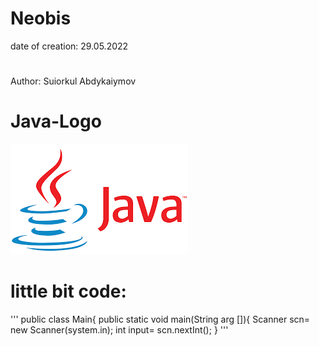 # Neobis

date of creation: 29.05.2022 
#
Author: Suiorkul Abdykaiymov

# Java-Logo
![Alt text](java-logo.png?)

# little bit code:
'''
public class Main{
  public static void main(String arg []){
    Scanner scn= new Scanner(system.in);
   int input= scn.nextInt(); 
}
'''
